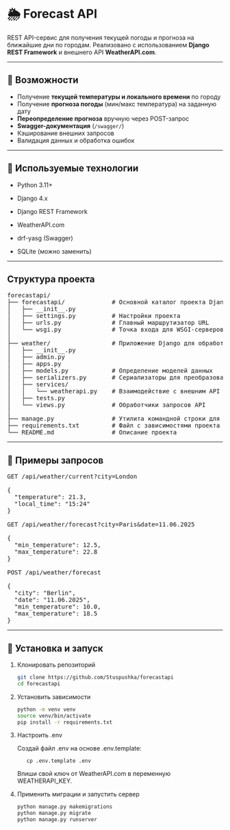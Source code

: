 # 🌦️ Forecast API

REST API-сервис для получения текущей погоды и прогноза на ближайшие дни по городам. Реализовано с использованием **Django REST Framework** и внешнего API **WeatherAPI.com**.

---

## 🚀 Возможности

- Получение **текущей температуры и локального времени** по городу
- Получение **прогноза погоды** (мин/макс температура) на заданную дату
- **Переопределение прогноза** вручную через POST-запрос
- **Swagger-документация** (`/swagger/`)
- Кэширование внешних запросов
- Валидация данных и обработка ошибок

---

## 📎 Используемые технологии

  - Python 3.11+

  - Django 4.x

  - Django REST Framework

  - WeatherAPI.com

  - drf-yasg (Swagger)

  - SQLite (можно заменить)

---

## Структура проекта
<pre>
forecastapi/
├── forecastapi/             # Основной каталог проекта Django
│   ├── __init__.py
│   ├── settings.py          # Настройки проекта
│   ├── urls.py              # Главный маршрутизатор URL
│   └── wsgi.py              # Точка входа для WSGI-серверов
│
├── weather/                 # Приложение Django для обработки погодных данных
│   ├── __init__.py
│   ├── admin.py          
│   ├── apps.py          
│   ├── models.py            # Определение моделей данных
│   ├── serializers.py       # Сериализаторы для преобразования данных
│   ├── services/
│   │   └── weatherapi.py    # Взаимодействие с внешним API погоды
│   ├── tests.py             
│   └── views.py             # Обработчики запросов API
│
├── manage.py                # Утилита командной строки для управления проектом
├── requirements.txt         # Файл с зависимостями проекта
└── README.md                # Описание проекта
</pre>
---

## 📌 Примеры запросов
<pre>
GET /api/weather/current?city=London

{
  "temperature": 21.3,
  "local_time": "15:24"
}

GET /api/weather/forecast?city=Paris&date=11.06.2025

{
  "min_temperature": 12.5,
  "max_temperature": 22.8
}

POST /api/weather/forecast

{
  "city": "Berlin",
  "date": "11.06.2025",
  "min_temperature": 10.0,
  "max_temperature": 18.5
}
</pre>
---

## 🔧 Установка и запуск

1. Клонировать репозиторий

      ```bash
      git clone https://github.com/Stuspushka/forecastapi
      cd forecastapi

2. Установить зависимости

      ```bash
      python -m venv venv
      source venv/bin/activate
      pip install -r requirements.txt

4. Настроить .env

      Создай файл .env на основе .env.template:
      
          cp .env.template .env
      
      Впиши свой ключ от WeatherAPI.com в переменную WEATHERAPI_KEY.

5. Применить миграции и запустить сервер

      ```bash
      python manage.py makemigrations
      python manage.py migrate
      python manage.py runserver

